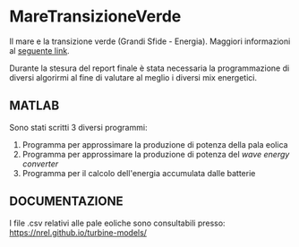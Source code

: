 # MareTransizioneVerde
Il mare e la transizione verde (Grandi Sfide - Energia). Maggiori informazioni al [seguente link](https://didattica.polito.it/pls/portal30/gap.pkg_guide.viewGap?p_cod_ins=01DEDMN&p_a_acc=2024&p_header=S&p_lang=&multi=N).

Durante la stesura del report finale è stata necessaria la programmazione di diversi algorirmi al fine di valutare al meglio i diversi mix energetici.

## MATLAB

Sono stati scritti 3 diversi programmi:

1. Programma per approssimare la produzione di potenza della pala eolica
2. Programma per approssimare la produzione di potenza del *wave energy converter*
3. Programma per il calcolo dell'energia accumulata dalle batterie

## DOCUMENTAZIONE
I file .csv relativi alle pale eoliche sono consultabili presso:
https://nrel.github.io/turbine-models/
